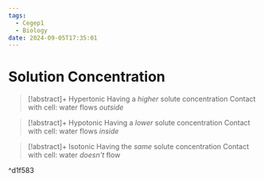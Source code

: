 ```yaml
---
tags:
  - Cegep1
  - Biology
date: 2024-09-05T17:35:01
---
```


# Solution Concentration

> [!abstract]+ Hypertonic
> Having a *higher* solute concentration
> Contact with cell: water flows *outside*

> [!abstract]+ Hypotonic
> Having a *lower* solute concentration
> Contact with cell: water flows *inside*

> [!abstract]+ Isotonic
> Having the *same* solute concentration
> Contact with cell: water *doesn't* flow

^d1f583
